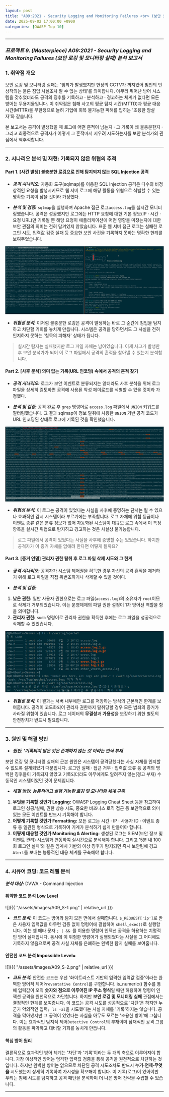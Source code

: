```yaml
---
layout: post
title: "A09:2021 - Security Logging and Monitoring Failures <br> (보안 로깅 및 모니터링 실패) 분석 보고서"
date: 2025-09-02 17:00:00 +0900
categories: [OWASP Top 10]
---
```

---

### ***프로젝트 9. (Masterpiece) A09:2021 - Security Logging and Monitoring Failures (보안 로깅 및 모니터링 실패) 분석 보고서***

### 1. 취약점 개요

   보안 로깅 및 모니터링 실패는 '범죄가 발생했지만 현장의 CCTV가 꺼져있어 범인의 인상착의는 물론 침입 사실조차 알 수 없는 상태'를 의미합니다. 아무리 뛰어난 방어 시스템을 갖추었더라도 공격의 징후를 기록하고 · 분석하고 · 경고하는 체계가 없다면 모든 방어는 무용지물입니다. 이 취약점은 침해 사고의 평균 탐지 시간(MTTD)과 평균 대응 시간(MTTR)을 무한정으로 늘려 기업에 회복 불가능한 피해를 입히는 '조용한 암살자'와 같습니다.

   본 보고서는 공격이 발생했을 때 로그에 어떤 흔적이 남는지 · 그 기록이 왜 불충분한지 · 그리고 최종적으로 공격자가 어떻게 그 흔적마저 지우려 시도하는지를 보안 분석가의 관점에서 역추적합니다.

---

### 2. 시나리오 분석 및 재현: 기록되지 않은 위협의 추적

#### Part 1. [사건 발생] 불충분한 로깅으로 인해 탐지되지 않는 SQL Injection 공격

*   ***공격 시나리오:***
   자동화 도구(sqlmap)를 이용한 SQL Injection 공격은 다수의 비정상적인 요청을 발생시키므로 웹 서버 로그에 해당 활동을 위협으로 식별할 수 있는 명확한 기록이 남을 것이라 가정했다.

*   ***분석 및 검증:***
   `sqlmap`을 실행하며 Apache 접근 로그`access.log`를 실시간 모니터링했습니다. 공격은 성공했지만 로그에는 HTTP 요청에 대한 기본 정보(IP · 시간 · 요청 URL)만 기록될 뿐 해당 요청이 애플리케이션에 어떤 영향을 미쳤는지에 대한 보안 관점의 의미는 전혀 담겨있지 않았습니다. 표준 웹 서버 접근 로그는 실패한 로그인 시도, 입력값 검증 실패 등 중요한 보안 사건을 기록하지 못하는 명확한 한계를 보여주었습니다.

   ![monitoring](/assets/images/A09_P1-1.png)

*   ***위험성 분석:***
   이처럼 불충분한 로깅은 공격이 발생하는 바로 그 순간에 침입을 탐지하고 차단할 기회를 놓치게 만듭니다. 시스템은 공격을 당하면서도 그 사실을 전혀 인지하지 못하는 '침묵의 피해자' 상태가 됩니다.

>   실시간 탐지는 실패했지만 로그 파일 자체는 남아있습니다. 이제 사고가 발생한 후 보안 분석가가 되어 이 로그 파일에서 공격의 흔적을 찾아낼 수 있는지 분석합니다.

#### Part 2. [사후 분석] 의미 없는 기록(URL 인코딩) 속에서 공격의 흔적 찾기

*   ***공격 시나리오:***
   로그가 보안 이벤트로 분류되지는 않더라도 사후 분석을 위해 로그 파일을 상세히 검토하면 공격에 사용된 악성 페이로드를 식별할 수 있을 것이라 가정했다.

*   ***분석 및 검증:***
   공격 완료 후 `grep` 명령어로 `access.log` 파일에서 `UNION` 키워드를 필터링했습니다. 그 결과 sqlmap이 정보 탈취에 사용한 `UNION` 기반 공격 코드가 URL 인코딩된 상태로 로그에 기록된 것을 확인했습니다.

   ![UNION](/assets/images/A09_P2-1.png)

*   ***위험성 분석:***
   이 로그는 공격이 있었다는 사실을 사후에 증명하는 단서는 될 수 있으나 효과적인 감시 시스템이라 부르기에는 부족합니다. 로그 자체에 위험 등급이나 이벤트 종류 같은 분류 정보가 없어 자동화된 시스템이 대규모 로그 속에서 이 특정 항목을 실시간 위협으로 탐지하고 경고하는 것은 사실상 불가능합니다.

> 로그 파일에서 공격이 있었다는 사실을 사후에 증명할 수는 있었습니다. 하지만 공격자가 이 증거 자체를 없애려 한다면 어떻게 될까요?

#### Part 3. [증거 인멸] 관리자 권한 탈취 후 로그 파일 삭제 시도와 그 한계

*   ***공격 시나리오:***
   공격자가 시스템 제어권을 획득한 경우 자신의 공격 흔적을 제거하기 위해 로그 파일을 직접 위변조하거나 삭제할 수 있을 것이다.

*   ***분석 및 검증:***
   1.  **낮은 권한:** 일반 사용자 권한으로는 로그 파일(`access.log`)의 소유자가 `root`이므로 삭제가 거부되었습니다. 이는 운영체제의 파일 권한 설정이 1차 방어선 역할을 함을 의미합니다.
   2.  **관리자 권한:** `sudo` 명령어로 관리자 권한을 획득한 후에는 로그 파일을 성공적으로 삭제할 수 있었습니다.

   ![rm log](/assets/images/A09_P3-1.png)

*   ***위험성 분석:***
   이 결과는 서버 내부에만 로그를 저장하는 방식의 근본적인 한계를 보여줍니다. 공격이 고도화되어 관리자 권한까지 탈취당할 경우 모든 범죄의 증거가 사라질 위험이 있습니다. 로그 데이터의 **무결성**과 **가용성**을 보장하기 위한 별도의 안전장치가 반드시 필요합니다.

---

### 3. 원인 및 해결 방안

*   ***원인: '기록되지 않은 것은 존재하지 않는 것'이라는 인식 부재***

보안 로깅 및 모니터링 실패의 근본 원인은 시스템이 공격당했다는 사실 자체를 인지할 수 없도록 설계되었기 때문입니다. 로그인 실패 · 접근 거부 · 입력값 오류 등 공격의 명백한 징후들이 기록되지 않았고 기록되더라도 아무에게도 알려주지 않는(경고 부재) 수동적인 시스템이었던 것이 문제입니다.

*   ***해결 방안: 능동적이고 실행 가능한 로깅 및 모니터링 체계 구축***

   1.  **무엇을 기록할 것인가 Logging:** OWASP Logging Cheat Sheet 등을 참고하여 로그인 성공/실패, 권한 상승 시도, 중요한 비즈니스 로직 접근 등 보안적으로 의미 있는 모든 이벤트를 반드시 기록해야 합니다. 
   2.  **어떻게 기록할 것인가 Formatting:** 모든 로그는 시간 · IP · 사용자 ID · 이벤트 종류 등 일관된 형식으로 기록하여 기계가 분석하기 쉽게 만들어야 합니다.
   3.  **어떻게 대응할 것인가 Monitoring & Alerting:** 생성된 로그는 SIEM(보안 정보 및 이벤트 관리) 시스템과 연동하여 실시간으로 분석해야 합니다. 그리고 '5분 내 100회 로그인 실패'와 같은 임계치 기반의 이상 징후가 탐지되면 즉시 보안팀에 경고`Alert`를 보내는 능동적인 대응 체계를 구축해야 합니다.

---

### 4. 시큐어 코딩: 코드 레벨 분석

***분석 대상:*** DVWA - Command Injection

#### 취약한 코드 분석 Low Level

   ![]({{ "/assets/images/A09_S-1.png" | relative_url }})  

   *   ***코드 분석:*** 이 코드는 방어와 탐지 모든 면에서 실패합니다. `$_REQUEST['ip']`로 받은 사용자 입력값을 아무런 검증 없이 명령어에 결합하여 `shell_exec()`로 실행합니다. 이는 쉘 메타 문자 `; | && `를 이용한 명령어 인젝션 공격을 허용하는 치명적인 방어 실패입니다. 동시에 이 위험한 명령어가 실행되었다는 사실을 그 어디에도 기록하지 않음으로써 공격 사실 자체를 은폐하는 완벽한 탐지 실패를 보여줍니다.

#### 안전한 코드 분석 Impossible Level=

   ![]({{ "/assets/images/A09_S-2.png" | relative_url }})  

   *   ***코드 분석:*** 안전한 코드는 우선 '화이트리스트 기반의 엄격한 입력값 검증'이라는 완벽한 방어적 제어`Preventative Control`를 구현합니다. is_numeric() 함수를 통해 입력값이 오직 **숫자와 점으로 이루어진 IP 주소 형식**일 때만 허용하여 명령어 인젝션 공격을 원천적으로 차단합니다. 하지만 **보안 로깅 및 모니터링 실패** 관점에서는 결정적인 한계를 보여줍니다. 이 코드는 공격 시도를 성공적으로 '차단'은 하지만 누군가 악의적인 입력`; ls -al`을 시도했다는 사실 자체를 '기록'하지는 않습니다. 공격을 막아냈지만 그 공격이 있었다는 사실을 아무도 모르는 '조용한 방어'에 그칩니다. 이는 효과적인 탐지적 제어`Detective Control`의 부재이며 잠재적인 공격 그룹의 활동을 파악하고 대비할 기회를 놓치게 만듭니다.

#### 핵심 방어 원리

   결론적으로 효과적인 방어 체계는 '차단'과 '기록'이라는 두 개의 축으로 이루어져야 합니다. 가장 이상적인 방어는 엄격한 입력값 검증을 통해 공격을 원천적으로 차단하는 것입니다. 하지만 완벽한 방어는 없으므로 차단된 공격 시도조차도 반드시 **누가·언제·무엇을** 시도했는지 상세히 기록하여 가시성을 확보해야 합니다. 이 기록(로그)이 있어야만 우리는 침해 시도를 탐지하고 공격 패턴을 분석하며 더 나은 방어 전략을 수립할 수 있습니다.

<hr class="short-rule">